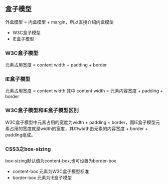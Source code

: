 ## 盒子模型
外盒模型 = 内盒模型 + margin，所以直接介绍内盒模型
- W3C盒子模型
- IE盒子模型
### W3C盒子模型
元素占用宽度 = content width + padding + border
### IE盒子模型
元素占用宽度 = content width
其中 content width = 元素内容宽度 + padding + border
### W3C盒子模型和IE盒子模型区别
W3C盒子模型中元素占用的宽度为width + padding + border，而IE盒子模型元素占用的宽度就是width的宽度，其中width由元素的内容宽度 + border + padding组成。
### CSS3之box-sizing
box-sizing默认值为content-box,也可设置为border-box
- content-box
元素为W3C盒子模型标准
- border-box
元素为IE盒子模型
